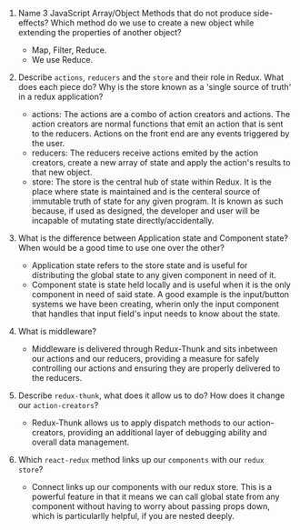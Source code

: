 1.  Name 3 JavaScript Array/Object Methods that do not produce side-effects? Which method do we use to create a new object while extending the properties of another object?
    - Map, Filter, Reduce.
    - We use Reduce. 

2.  Describe `actions`, `reducers` and the `store` and their role in Redux. What does each piece do? Why is the store known as a 'single source of truth' in a redux application?
    - actions: The actions are a combo of action creators and actions. The action creators are normal functions that emit an action that is sent to the reducers. Actions on the front end are any events triggered by the user. 
    - reducers: The reducers receive actions emited by the action creators, create a new array of state and apply the action's results to that new object. 
    - store: The store is the central hub of state within Redux. It is the place where state is maintained and is the centeral source of immutable truth of state for any given program. It is known as such because, if used as designed, the developer and user will be incapable of mutating state directly/accidentally. 

3.  What is the difference between Application state and Component state? When would be a good time to use one over the other?
    - Application state refers to the store state and is useful for distributing the global state to any given component in need of it. 
    - Component state is state held locally and is useful when it is the only component in need of said state. A good example is the input/button systems we have been creating, wherin only the input component that handles that input field's input needs to know about the state. 

4.  What is middleware?
    - Middleware is delivered through Redux-Thunk and sits inbetween our actions and our reducers, providing a measure for safely controlling our actions and ensuring they are properly delivered to the reducers. 

5.  Describe `redux-thunk`, what does it allow us to do? How does it change our `action-creators`?
    - Redux-Thunk allows us to apply dispatch methods to our action-creators, providing an additional layer of debugging ability and overall data management. 

6.  Which `react-redux` method links up our `components` with our `redux store`?
    - Connect links up our components with our redux store. This is a powerful feature in that it means we can call global state from any component without having to worry about passing props down, which is particularlly helpful, if you are nested deeply. 
